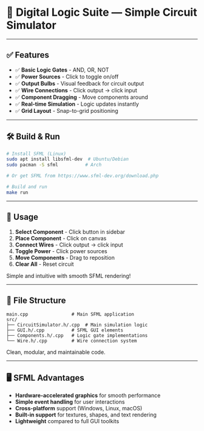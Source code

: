 # 📘 Digital Logic Suite — Simple Circuit Simulator

---

## ✅ Features

- ✅ **Basic Logic Gates** - AND, OR, NOT
- ✅ **Power Sources** - Click to toggle on/off
- ✅ **Output Bulbs** - Visual feedback for circuit output
- ✅ **Wire Connections** - Click output → click input
- ✅ **Component Dragging** - Move components around
- ✅ **Real-time Simulation** - Logic updates instantly
- ✅ **Grid Layout** - Snap-to-grid positioning

---

## 🛠️ Build & Run

```bash
# Install SFML (Linux)
sudo apt install libsfml-dev  # Ubuntu/Debian
sudo pacman -S sfml          # Arch

# Or get SFML from https://www.sfml-dev.org/download.php

# Build and run
make run
```

---

## 🎯 Usage

1. **Select Component** - Click button in sidebar
2. **Place Component** - Click on canvas
3. **Connect Wires** - Click output → click input
4. **Toggle Power** - Click power sources
5. **Move Components** - Drag to reposition
6. **Clear All** - Reset circuit

Simple and intuitive with smooth SFML rendering!

---

## 📁 File Structure

```
main.cpp                # Main SFML application
src/
├── CircuitSimulator.h/.cpp  # Main simulation logic
├── GUI.h/.cpp          # SFML GUI elements
├── Components.h/.cpp   # Logic gate implementations
└── Wire.h/.cpp         # Wire connection system
```

Clean, modular, and maintainable code.

---

## 🖥️ SFML Advantages

- **Hardware-accelerated graphics** for smooth performance
- **Simple event handling** for user interactions
- **Cross-platform** support (Windows, Linux, macOS)
- **Built-in support** for textures, shapes, and text rendering
- **Lightweight** compared to full GUI toolkits